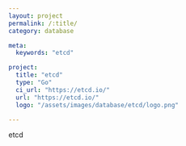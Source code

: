 ```yaml
---
layout: project
permalink: /:title/
category: database

meta:
  keywords: "etcd"

project:
  title: "etcd"
  type: "Go"
  ci_url: "https://etcd.io/"
  url: "https://etcd.io/"
  logo: "/assets/images/database/etcd/logo.png"

---
```

<p>etcd</p>